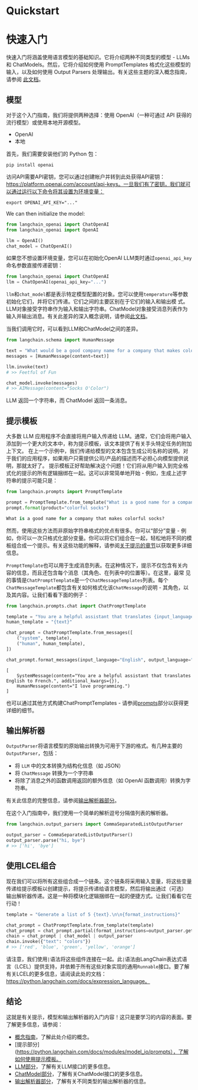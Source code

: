 # Quickstart

# 快速入门

快速入门将涵盖使用语言模型的基础知识。它将介绍两种不同类型的模型 - LLMs 和 ChatModels。然后，它将介绍如何使用 PromptTemplates 格式化这些模型的
输入，以及如何使用 Output Parsers 处理输出。有关这些主题的深入概念指南，请参阅 [此文档](https://python.langchain.com/docs/modules/model_io/concepts)。

## 模型

对于这个入门指南，我们将提供两种选择：使用 OpenAI（一种可通过 API 获得的流行模型）或使用本地开源模型。

- OpenAI
- 本地

首先，我们需要安装他们的 Python 包：

```shell
pip install openai
```

访问API需要API密钥，您可以通过创建帐户并转到此处获得API密钥：https://platform.openai.com/account/api-keys。一旦我们有了密钥，我们就可以通过运行以下命令将其设置为环境变量：

```shell
export OPENAI_API_KEY="..."
```



We can then initialize the model:

```python
from langchain_openai import ChatOpenAI
from langchain_openai import OpenAI

llm = OpenAI()
chat_model = ChatOpenAI()
```



如果您不想设置环境变量，您可以在初始化OpenAI LLM类时通过`openai_api_key`命名参数直接传递密钥：

```python
from langchain_openai import ChatOpenAI
llm = ChatOpenAI(openai_api_key="...")
```

`llm`和`chat_model`都是表示特定模型配置的对象。您可以使用`temperature`等参数初始化它们，并将它们传递。它们之间的主要区别在于它们的输入和输出模
式。LLM对象接受字符串作为输入和输出字符串。ChatModel对象接受消息列表作为输入并输出消息。有关此差异的深入概念说明，请参阅[此文档](https://python.langchain.com/docs/modules/model_io/concepts)。

当我们调用它时，可以看到LLM和ChatModel之间的差异。

```python
from langchain.schema import HumanMessage

text = "What would be a good company name for a company that makes colorful socks?"
messages = [HumanMessage(content=text)]

llm.invoke(text)
# >> Feetful of Fun

chat_model.invoke(messages)
# >> AIMessage(content="Socks O'Color")
```

LLM 返回一个字符串，而 ChatModel 返回一条消息。
## 提示模板
大多数 LLM 应用程序不会直接将用户输入传递给 LLM。通常，它们会将用户输入添加到一个更大的文本中，称为提示模板，该文本提供了有关手头特定任务的附加上下文。
在上一个示例中，我们传递给模型的文本包含生成公司名称的说明。对于我们的应用程序，如果用户只需提供公司/产品的描述而不必担心向模型提供说明，那就太好了。
提示模板正好帮助解决这个问题！它们将从用户输入到完全格式化的提示的所有逻辑捆绑在一起。这可以非常简单地开始 - 例如，生成上述字符串的提示可能只是：

```python
from langchain.prompts import PromptTemplate

prompt = PromptTemplate.from_template("What is a good name for a company that makes {product}?")
prompt.format(product="colorful socks")
```



```python
What is a good name for a company that makes colorful socks?
```

然而，使用这些方法而非原始字符串格式的优点有很多。你可以“部分”变量 - 例如，你可以一次只格式化部分变量。你可以将它们组合在一起，轻松地将不同的模板组合成一个提示。有关这些功能的解释，请参阅[关于提示的章节](https://python.langchain.com/docs/modules/model_io/prompts)以获取更多详细信息。

`PromptTemplate`也可以用于生成消息列表。在这种情况下，提示不仅包含有关内容的信息，而且还包含每个消息（其角色、在列表中的位置等）。在这里，最常
见的事情是`ChatPromptTemplate`是一个`ChatMessageTemplates`列表。每个`ChatMessageTemplate`都包含有关如何格式化该`ChatMessage`的说明 - 其角色，以及其内容。让我们看看下面的例子：

```python
from langchain.prompts.chat import ChatPromptTemplate

template = "You are a helpful assistant that translates {input_language} to {output_language}."
human_template = "{text}"

chat_prompt = ChatPromptTemplate.from_messages([
    ("system", template),
    ("human", human_template),
])

chat_prompt.format_messages(input_language="English", output_language="French", text="I love programming.")
```



```pycon
[
    SystemMessage(content="You are a helpful assistant that translates English to French.", additional_kwargs={}),
    HumanMessage(content="I love programming.")
]
```



也可以通过其他方式构建ChatPromptTemplates - 请参阅[prompts](https://python.langchain.com/docs/modules/model_io/prompts)部分以获得更详细的细节。

## 输出解析器

`OutputParser`将语言模型的原始输出转换为可用于下游的格式。有几种主要的`OutputParser`，包括：

- 将 `LLM` 中的文本转换为结构化信息（如 JSON）
- 将 `ChatMessage` 转换为一个字符串
- 将除了消息之外的函数调用返回的额外信息（如 OpenAI 函数调用）转换为字符串。

有关此信息的完整信息，请参阅[输出解析器部分](https://python.langchain.com/docs/modules/model_io/output_parsers)。

在这个入门指南中，我们使用一个简单的解析逗号分隔值列表的解析器。

```python
from langchain.output_parsers import CommaSeparatedListOutputParser

output_parser = CommaSeparatedListOutputParser()
output_parser.parse("hi, bye")
# >> ['hi', 'bye']
```



## 使用LCEL组合

现在我们可以将所有这些组合成一个链条。这个链条将采用输入变量，将这些变量传递给提示模板以创建提示，将提示传递给语言模型，然后将输出通过（可选）
输出解析器传递。这是一种将模块化逻辑捆绑在一起的便捷方式。让我们看看它在行动！

```python
template = "Generate a list of 5 {text}.\n\n{format_instructions}"

chat_prompt = ChatPromptTemplate.from_template(template)
chat_prompt = chat_prompt.partial(format_instructions=output_parser.get_format_instructions())
chain = chat_prompt | chat_model | output_parser
chain.invoke({"text": "colors"})
# >> ['red', 'blue', 'green', 'yellow', 'orange']
```


请注意，我们使用`|`语法将这些组件连接在一起。此`|`语法由LangChain表达式语言（LCEL）提供支持，并依赖于所有这些对象实现的通用`Runnable`接口。要了解有关LCEL的更多信息，请阅读此处的文档：https://python.langchain.com/docs/expression_language。

## 结论

这就是有关提示，模型和输出解析器的入门内容！这只是要学习的内容的表面。要了解更多信息，请参阅：

- [概念指南](https://python.langchain.com/docs/modules/model_io/concepts)，了解此处介绍的概念。
- [提示部分](https://python.langchain.com/docs/modules/model_io/prompts），了解如何使用提示模板。
- [LLM部分](https://python.langchain.com/docs/modules/model_io/llms)，了解有关LLM接口的更多信息。
- [ChatModel部分](https://python.langchain.com/docs/modules/model_io/chat)，了解有关ChatModel接口的更多信息。
- [输出解析器部分](https://python.langchain.com/docs/modules/model_io/output_parsers)，了解有关不同类型的输出解析器的信息。